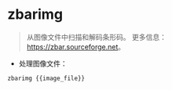 # zbarimg

> 从图像文件中扫描和解码条形码。
> 更多信息：<https://zbar.sourceforge.net>。

- 处理图像文件：

`zbarimg {{image_file}}`